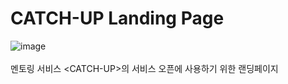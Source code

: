 # CATCH-UP Landing Page
![image](https://github.com/00blowup/catch-up/assets/87855493/8d78eac5-d267-4ac6-8f0e-ef2e9a8da968)
<br/><br/>멘토링 서비스 \<CATCH-UP\>의 서비스 오픈에 사용하기 위한 랜딩페이지
